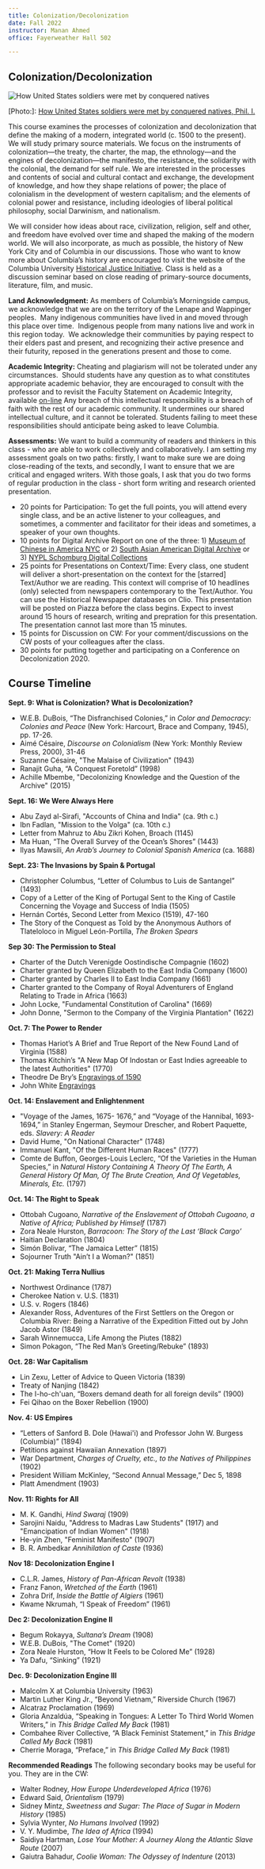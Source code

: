 ```yaml
---
title: Colonization/Decolonization
date: Fall 2022
instructor: Manan Ahmed
office: Fayerweather Hall 502

---
```

## Colonization/Decolonization

![How United States soldiers were met by conquered natives](images/Col_DeCol_cover.jpg)

[Photo:]: [How United States soldiers were met by conquered natives, Phil. I.](https://www.loc.gov/resource/cph.3b43426/)


This course examines the processes of colonization and decolonization that define the making of a modern, integrated world (c. 1500 to the present). We will study primary source materials.  We focus on the instruments of colonization—the treaty, the charter, the map, the ethnology—and the engines of decolonization—the manifesto, the resistance, the solidarity with the colonial, the demand for self rule. We are interested in the processes and contents of social and cultural contact and exchange, the development of knowledge, and how they shape relations of power; the place of colonialism in the development of western capitalism; and the elements of colonial power and resistance, including ideologies of liberal political philosophy, social Darwinism, and nationalism.  

We will consider how ideas about race, civilization, religion, self and other, and freedom have evolved over time and shaped the making of the modern world. We will also incorporate, as much as possible, the history of New York City and of Columbia in our discussions.  Those who want to know more about Columbia’s history are encouraged to visit the website of the Columbia University [Historical Justice Initiative](https://www.cuhistorytour.com). Class is held as a discussion seminar based on close reading of primary-source documents, literature, film, and music.

**Land Acknowledgment:** As members of Columbia’s Morningside campus, we acknowledge that we are on the territory of the Lenape and Wappinger peoples.  Many indigenous communities have lived in and moved through this place over time.  Indigenous people from many nations live and work in this region today.  We acknowledge their communities by paying respect to their elders past and present, and recognizing their active presence and their futurity, reposed in the generations present and those to come.

**Academic Integrity:** Cheating and plagiarism will not be tolerated under any circumstances.  Should students have any question as to what constitutes appropriate academic behavior, they are encouraged to consult with the professor and to revisit the Faculty Statement on Academic Integrity, available [on-line](https://www.college.columbia.edu/academics/integrity-statement) Any breach of this intellectual responsibility is a breach of faith with the rest of our academic community. It undermines our shared intellectual culture, and it cannot be tolerated. Students failing to meet these responsibilities should anticipate being asked to leave Columbia.

**Assessments:** We want to build a community of readers and thinkers in this class - who are able to work collectively and collaboratively. I am setting my assessment goals on two paths: firstly, I want to make sure we are doing close-reading of the texts, and secondly, I want to ensure that we are critical and engaged writers. With those goals, I ask that you do two forms of regular production in the class - short form writing and research oriented presentation.

* 20 points for Participation: To get the full points, you will attend every single class, and be an active listener to your colleagues, and sometimes, a commenter and facilitator for their ideas and sometimes, a speaker of your own thoughts.
* 10 points for Digital Archive Report on one of the three: 1) [Museum of Chinese in America NYC](https://www.mocanyc.org/) or 2) [South Asian American Digital Archive](https://www.saada.org/) or 3) [NYPL Schomburg Digital Collections](https://www.nypl.org/about/locations/schomburg/digital-schomburg/online-exhibitions)
* 25 points for Presentations on Context/Time: Every class, one student will deliver a short-presentation on the context for the [starred] Text/Author we are reading. This context will comprise of 10 headlines (only) selected from newspapers contemporary to the Text/Author. You can use the Historical Newspaper databases on Clio. This presentation will be posted on Piazza before the class begins. Expect to invest around 15 hours of research, writing and prepration for this presentation. The presentation cannot last more than 15 minutes.
* 15 points for Discussion on CW: For your comment/discussions on the CW posts of your colleagues after the class.
* 30 points for putting together and participating on a Conference on Decolonization 2020.


## Course Timeline

**Sept. 9: What is Colonization? What is Decolonization?**
* W.E.B. DuBois, “The Disfranchised Colonies,” in *Color and Democracy: Colonies and Peace* (New York: Harcourt, Brace and Company, 1945), pp. 17-26.
* Aimé Césaire, *Discourse on Colonialism* (New York: Monthly Review Press, 2000), 31-46
* Suzanne Césaire, "The Malaise of Civilization" (1943)
* Ranajit Guha, “A Conquest Foretold” (1998)
* Achille Mbembe, "Decolonizing Knowledge and the Question of the Archive" (2015)

**Sept. 16: We Were Always Here**
* Abu Zayd al-Sirafi, "Accounts of China and India" (ca. 9th c.)
* Ibn Fadlan, "Mission to the Volga" (ca. 10th c.)
* Letter from Mahruz to Abu Zikri Kohen, Broach (1145)
* Ma Huan, “The Overall Survey of the Ocean’s Shores” (1443)
* Ilyas Mawsili, *An Arab’s Journey to Colonial Spanish America* (ca. 1688)

**Sept. 23: The Invasions by Spain & Portugal**
* Christopher Columbus, “Letter of Columbus to Luis de Santangel” (1493) 
* Copy of a Letter of the King of Portugal Sent to the King of Castile Concerning the Voyage and Success of India (1505)
* Hernán Cortés, Second Letter from Mexico (1519), 47-160
* The Story of the Conquest as Told by the Anonymous Authors of Tlateloloco in Miguel León-Portilla, *The Broken Spears*

**Sep 30: The Permission to Steal**
* Charter of the Dutch Verenigde Oostindische Compagnie (1602)
* Charter granted by Queen Elizabeth to the East India Company (1600)
* Charter granted by Charles II to East India Company (1661)
* Charter granted to the Company of Royal Adventurers of England Relating to Trade in Africa (1663)
* John Locke, "Fundamental Constitution of Carolina" (1669)
* John Donne, "Sermon to the Company of the Virginia Plantation" (1622)

**Oct. 7: The Power to Render**
* Thomas Hariot’s A Brief and True Report of the New Found Land of Virginia (1588)
* Thomas Kitchin’s "A New Map Of Indostan or East Indies agreeable to the latest Authorities" (1770)
* Theodre De Bry’s [Engravings of 1590](https://dc.lib.unc.edu/cdm/search/collection/debry)
* John White [Engravings](http://www.virtualjamestown.org/images/white_debry_html/jamestown.html)

**Oct. 14: Enslavement and Enlightenment**
* "Voyage of the James, 1675- 1676,” and “Voyage of the Hannibal, 1693-1694,” in Stanley Engerman, Seymour Drescher, and Robert Paquette, eds. *Slavery: A Reader*
* David Hume, "On National Character" (1748)
* Immanuel Kant, "Of the Different Human Races" (1777)
* Comte de Buffon, Georges-Louis Leclerc, “Of the Varieties in the Human Species,” in *Natural History Containing A Theory Of The Earth, A General History Of Man, Of The Brute Creation, And Of Vegetables, Minerals, Etc.* (1797)

**Oct. 14: The Right to Speak**
* Ottobah Cugoano, *Narrative of the Enslavement of Ottobah Cugoano, a Native of Africa; Published by Himself* (1787)
* Zora Neale Hurston, *Barracoon: The Story of the Last ‘Black Cargo’*
* Haitian Declaration (1804)
* Simón Bolivar, “The Jamaica Letter” (1815)
* Sojourner Truth "Ain’t I a Woman?" (1851)

**Oct. 21: Making Terra Nullius**
* Northwest Ordinance (1787)
* Cherokee Nation v. U.S. (1831)
* U.S. v. Rogers (1846)
* Alexander Ross, Adventures of the First Settlers on the Oregon or Columbia River: Being a Narrative of the Expedition Fitted out by John Jacob Astor (1849)
* Sarah Winnemucca, Life Among the Piutes (1882)
* Simon Pokagon, “The Red Man’s Greeting/Rebuke” (1893)

**Oct. 28: War Capitalism**
* Lin Zexu, Letter of Advice to Queen Victoria (1839)
* Treaty of Nanjing (1842)
* The I-ho-ch'uan, “Boxers demand death for all foreign devils” (1900)
* Fei Qihao on the Boxer Rebellion (1900)

**Nov. 4: US Empires**
* “Letters of Sanford B. Dole (Hawai'i) and Professor John W. Burgess (Columbia)” (1894)
* Petitions against Hawaiian Annexation (1897)
* War Department, *Charges of Cruelty, etc., to the Natives of Philippines* (1902)
* President William McKinley, “Second Annual Message,” Dec 5, 1898
* Platt Amendment (1903)

**Nov. 11: Rights for All**
* M. K. Gandhi, *Hind Swaraj* (1909)
* Sarojini Naidu, "Address to Madras Law Students" (1917) and "Emancipation of Indian Women" (1918)
* He-yin Zhen, "Feminist Manifesto" (1907)
* B. R. Ambedkar *Annihilation of Caste* (1936)

**Nov 18: Decolonization Engine I**
* C.L.R. James, *History of Pan-African Revolt* (1938)
* Franz Fanon, *Wretched of the Earth* (1961)
* Zohra Drif, *Inside the Battle of Algiers* (1961)
* Kwame Nkrumah, “I Speak of Freedom” (1961)

**Dec 2: Decolonization Engine II**
* Begum Rokayya, *Sultana’s Dream* (1908)
* W.E.B. DuBois, "The Comet" (1920)
* Zora Neale Hurston, “How It Feels to be Colored Me” (1928)
* Ya Dafu, “Sinking” (1921)  


**Dec. 9: Decolonization Engine III**
* Malcolm X at Columbia University (1963)
* Martin Luther King Jr., “Beyond Vietnam,” Riverside Church (1967)
* Alcatraz Proclamation (1969)
* Gloria Anzaldúa, “Speaking in Tongues: A Letter To Third World Women Writers,” in *This Bridge Called My Back* (1981)
* Combahee River Collective, “A Black Feminist Statement,” in *This Bridge Called My Back* (1981)
* Cherrie Moraga, “Preface,” in *This Bridge Called My Back* (1981)

**Recommended Readings**
The following secondary books may be useful for you. They are in the CW:
* Walter Rodney, *How Europe Underdeveloped Africa* (1976)
* Edward Said, *Orientalism* (1979)
* Sidney Mintz, *Sweetness and Sugar: The Place of Sugar in Modern History* (1985)
* Sylvia Wynter, *No Humans Involved* (1992)
* V. Y. Mudimbe, *The Idea of Africa* (1994)
* Saidiya Hartman, *Lose Your Mother: A Journey Along the Atlantic Slave Route* (2007)
* Gaiutra Bahadur, *Coolie Woman: The Odyssey of Indenture* (2013)



 
